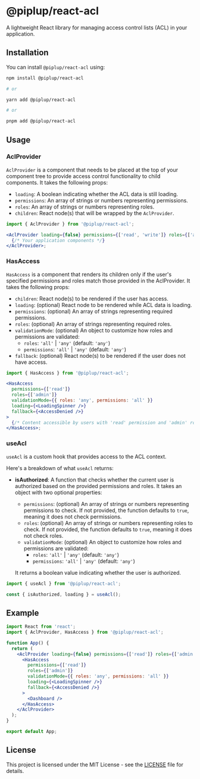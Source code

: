# @piplup/react-acl

A lightweight React library for managing access control lists (ACL) in your application.

## Installation

You can install `@piplup/react-acl` using:

```bash
npm install @piplup/react-acl

# or

yarn add @piplup/react-acl

# or

pnpm add @piplup/react-acl
```

## Usage

### AclProvider

`AclProvider` is a component that needs to be placed at the top of your component tree to provide access control functionality to child components. It takes the following props:

- `loading`: A boolean indicating whether the ACL data is still loading.
- `permissions`: An array of strings or numbers representing permissions.
- `roles`: An array of strings or numbers representing roles.
- `children`: React node(s) that will be wrapped by the `AclProvider`.

```jsx
import { AclProvider } from '@piplup/react-acl';

<AclProvider loading={false} permissions={['read', 'write']} roles={['admin']}>
  {/* Your application components */}
</AclProvider>;
```

### HasAccess

`HasAccess` is a component that renders its children only if the user's specified permissions and roles match those provided in the AclProvider. It takes the following props:

- `children`: React node(s) to be rendered if the user has access.
- `loading`: (optional) React node to be rendered while ACL data is loading.
- `permissions`: (optional) An array of strings representing required permissions.
- `roles`: (optional) An array of strings representing required roles.
- `validationMode`: (optional) An object to customize how roles and permissions are validated:
  - `roles`: `'all'` | `'any'` (default: `'any'`)
  - `permissions`: `'all'` | `'any'` (default: `'any'`)
- `fallback`: (optional) React node(s) to be rendered if the user does not have access.

```jsx
import { HasAccess } from '@piplup/react-acl';

<HasAccess
  permissions={['read']}
  roles={['admin']}
  validationMode={{ roles: 'any', permissions: 'all' }}
  loading={<LoadingSpinner />}
  fallback={<AccessDenied />}
>
  {/* Content accessible by users with 'read' permission and 'admin' role */}
</HasAccess>;
```

### useAcl

`useAcl` is a custom hook that provides access to the ACL context.

Here's a breakdown of what `useAcl` returns:

- **isAuthorized**: A function that checks whether the current user is authorized based on the provided permissions and roles. It takes an object with two optional properties:

  - `permissions`: (optional) An array of strings or numbers representing permissions to check. If not provided, the function defaults to `true`, meaning it does not check permissions.
  - `roles`: (optional) An array of strings or numbers representing roles to check. If not provided, the function defaults to `true`, meaning it does not check roles.
  - `validationMode`: (optional) An object to customize how roles and permissions are validated:
    - `roles`: `'all'` | `'any'` (default: `'any'`)
    - `permissions`: `'all'` | `'any'` (default: `'any'`)

  It returns a boolean value indicating whether the user is authorized.

```jsx
import { useAcl } from '@piplup/react-acl';

const { isAuthorized, loading } = useAcl();
```

## Example

```jsx
import React from 'react';
import { AclProvider, HasAccess } from '@piplup/react-acl';

function App() {
  return (
    <AclProvider loading={false} permissions={['read']} roles={['admin']}>
      <HasAccess
        permissions={['read']}
        roles={['admin']}
        validationMode={{ roles: 'any', permissions: 'all' }}
        loading={<LoadingSpinner />}
        fallback={<AccessDenied />}
      >
        <Dashboard />
      </HasAccess>
    </AclProvider>
  );
}

export default App;
```

## License

This project is licensed under the MIT License - see the [LICENSE](LICENSE) file for details.
